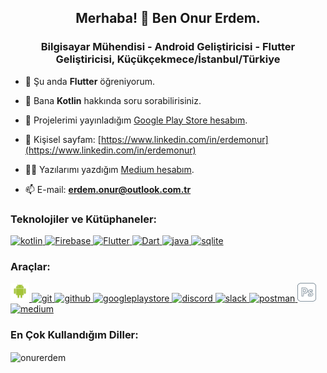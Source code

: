 <h2 align="center">Merhaba! 👋 Ben Onur Erdem.</h2>
<h3 align="center">Bilgisayar Mühendisi - Android Geliştiricisi - Flutter Geliştiricisi, Küçükçekmece/İstanbul/Türkiye</h3>

- 🌱  Şu anda **Flutter** öğreniyorum.

- 💬  Bana **Kotlin** hakkında soru sorabilirisiniz.

- 📝  Projelerimi yayınladığım [Google Play Store hesabım](https://play.google.com/store/apps/developer?id=Onur+Erdem).

- 🚀  Kişisel sayfam: [https://www.linkedin.com/in/erdemonur](https://www.linkedin.com/in/erdemonur)

- ✍🏻  Yazılarımı yazdığım [Medium hesabım](https://medium.com/@onurerdem.).

- 📫  E-mail: **erdem.onur@outlook.com.tr**

<h3 align="left">Teknolojiler ve Kütüphaneler:</h3>
<p align="left">
<a href="https://developer.android.com/kotlin" target="_blank"> <img src="https://www.vectorlogo.zone/logos/kotlinlang/kotlinlang-icon.svg" alt="kotlin" width="30" height="30"/> </a>
<a href="https://firebase.google.com/" target="_blank"> <img src="https://www.vectorlogo.zone/logos/firebase/firebase-icon.svg" alt="Firebase" width="35" height="35"/> </a>
<a href="https://flutter.dev/" target="_blank"> <img src="https://www.vectorlogo.zone/logos/flutterio/flutterio-icon.svg" alt="Flutter" width="35" height="35"/> </a>
<a href="https://dart.dev/" target="_blank"> <img src="https://www.vectorlogo.zone/logos/dartlang/dartlang-icon.svg" alt="Dart" width="35" height="35"/> </a>
<a href="https://www.oracle.com/java/technologies/" target="_blank"> <img src="https://www.vectorlogo.zone/logos/java/java-icon.svg" alt="java" width="40" height="40"/> </a>
<a href="https://www.sqlite.org/" target="_blank"> <img src="https://www.vectorlogo.zone/logos/sqlite/sqlite-icon.svg" alt="sqlite" width="30" height="30"/> </a>
  
<h3 align="left">Araçlar:</h3>
<a href="https://developer.android.com" target="_blank" rel="noreferrer"> <img src="https://raw.githubusercontent.com/devicons/devicon/master/icons/android/android-original-wordmark.svg" alt="android" width="30" height="30"/> </a>
<a href="https://git-scm.com/" target="_blank" rel="noreferrer"> <img src="https://www.vectorlogo.zone/logos/git-scm/git-scm-icon.svg" alt="git" width="30" height="30"/> </a>
<a href="https://github.com/" target="_blank"> <img src="https://www.vectorlogo.zone/logos/github/github-icon.svg" alt="github" width="30" height="30"/> </a>
<a href="https://developer.android.com/" target="_blank"> <img src="https://www.vectorlogo.zone/logos/google_play/google_play-icon.svg" alt="googleplaystore" width="25" height="25"/> </a>
<a href="https://discord.com/" target="_blank" rel=”noopener”> <img src="https://cdn4.iconfinder.com/data/icons/logos-and-brands/512/91_Discord_logo_logos-512.png" alt="discord" width="30" height="30"/> </a> 
<a href="https://slack.com/intl/en-tr/" target="_blank" rel=”noopener”> <img src="https://cdn.brandfolder.io/5H442O3W/as/pl546j-7le8zk-4nzzs1/Slack_Mark_Web.png" alt="slack" width="37" height="37"/> </a>
<a href="https://postman.com" target="_blank" rel=”noopener”> <img src="https://www.vectorlogo.zone/logos/getpostman/getpostman-icon.svg" alt="postman" width="30" height="30"/> </a> 
<a href="https://www.photoshop.com/en" target="_blank" rel=”noopener”> <img src="https://raw.githubusercontent.com/devicons/devicon/master/icons/photoshop/photoshop-line.svg" alt="photoshop" width="30" height="30"/> </a>
<a href="https://medium.com/" target="_blank" rel=”noopener”> <img src="https://upload.vectorlogo.zone/logos/medium/images/43c41ba8-9de2-453d-92dc-500dab4e316a.svg" alt="medium" width="30" height="30"/> </a>

<h3 align="left">En Çok Kullandığım Diller:</h3>
<img align="center" src="https://github-readme-stats.vercel.app/api/top-langs?username=onurerdem&show_icons=true&locale=tr&layout=compact" alt="onurerdem" />
</p>
